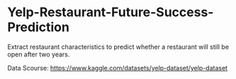 # Yelp-Restaurant-Future-Success-Prediction
Extract restaurant characteristics to predict whether a restaurant will still be open after two years.

Data Scourse:
https://www.kaggle.com/datasets/yelp-dataset/yelp-dataset
